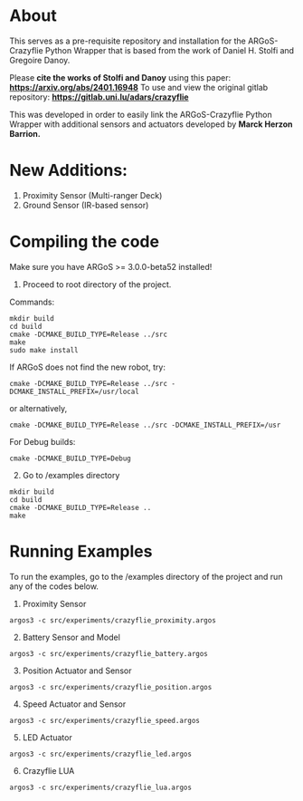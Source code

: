 # About

This serves as a pre-requisite repository and installation for the ARGoS-Crazyflie Python Wrapper that is based from the work of Daniel H. Stolfi and Gregoire Danoy.

Please **cite the works of Stolfi and Danoy** using this paper: **https://arxiv.org/abs/2401.16948**
To use and view the original gitlab repository: **https://gitlab.uni.lu/adars/crazyflie**

This was developed in order to easily link the ARGoS-Crazyflie Python Wrapper with additional sensors and actuators developed by **Marck Herzon Barrion.**

# New Additions:
1. Proximity Sensor (Multi-ranger Deck)
2. Ground Sensor (IR-based sensor)


# Compiling the code

Make sure you have ARGoS >= 3.0.0-beta52 installed!

1. Proceed to root directory of the project.

Commands:

```shell
mkdir build
cd build
cmake -DCMAKE_BUILD_TYPE=Release ../src
make
sudo make install
```

If ARGoS does not find the new robot, try:

```shell
cmake -DCMAKE_BUILD_TYPE=Release ../src -DCMAKE_INSTALL_PREFIX=/usr/local
```
or alternatively,

```shell
cmake -DCMAKE_BUILD_TYPE=Release ../src -DCMAKE_INSTALL_PREFIX=/usr
```

For Debug builds:

```shell
cmake -DCMAKE_BUILD_TYPE=Debug
```
2. Go to /examples directory
   
```shell
mkdir build
cd build
cmake -DCMAKE_BUILD_TYPE=Release ..
make
```
# Running Examples

To run the examples, go to the /examples directory of the project and run any of the codes below.

1. Proximity Sensor

```shell
argos3 -c src/experiments/crazyflie_proximity.argos
```
2. Battery Sensor and Model

```shell
argos3 -c src/experiments/crazyflie_battery.argos
```

3. Position Actuator and Sensor
```shell
argos3 -c src/experiments/crazyflie_position.argos
```

4. Speed Actuator and Sensor
```shell
argos3 -c src/experiments/crazyflie_speed.argos
```

5. LED Actuator
```shell
argos3 -c src/experiments/crazyflie_led.argos
```

6. Crazyflie LUA
```shell
argos3 -c src/experiments/crazyflie_lua.argos
```


